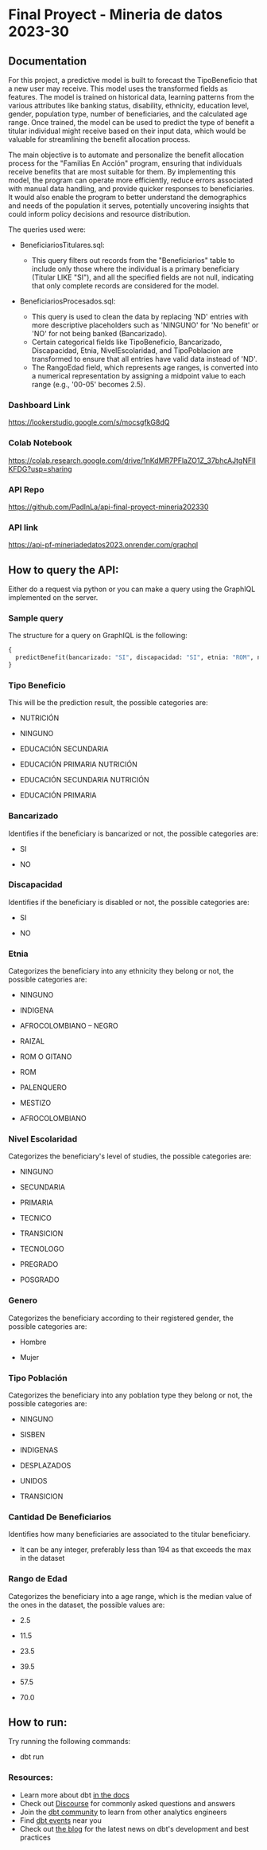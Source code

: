 # Final Proyect - Mineria de datos 2023-30

## Documentation

For this project, a predictive model is built to forecast the TipoBeneficio that a new user may receive. This model uses the transformed fields as features. The model is trained on historical data, learning patterns from the various attributes like banking status, disability, ethnicity, education level, gender, population type, number of beneficiaries, and the calculated age range.
Once trained, the model can be used to predict the type of benefit a titular individual might receive based on their input data, which would be valuable for streamlining the benefit allocation process.

The main objective is to automate and personalize the benefit allocation process for the "Familias En Acción" program, ensuring that individuals receive benefits that are most suitable for them. By implementing this model, the program can operate more efficiently, reduce errors associated with manual data handling, and provide quicker responses to beneficiaries.
It would also enable the program to better understand the demographics and needs of the population it serves, potentially uncovering insights that could inform policy decisions and resource distribution.

The queries used were:

- BeneficiariosTitulares.sql:

  - This query filters out records from the "Beneficiarios" table to include only those where the individual is a primary beneficiary (Titular LIKE "SI"), and all the specified fields are not null, indicating that only complete records are considered for the model.

- BeneficiariosProcesados.sql:
  - This query is used to clean the data by replacing 'ND' entries with more descriptive placeholders such as 'NINGUNO' for 'No benefit' or 'NO' for not being banked (Bancarizado).
  - Certain categorical fields like TipoBeneficio, Bancarizado, Discapacidad, Etnia, NivelEscolaridad, and TipoPoblacion are transformed to ensure that all entries have valid data instead of 'ND'.
  - The RangoEdad field, which represents age ranges, is converted into a numerical representation by assigning a midpoint value to each range (e.g., '00-05' becomes 2.5).

### Dashboard Link

https://lookerstudio.google.com/s/mocsgfkG8dQ

### Colab Notebook

https://colab.research.google.com/drive/1nKdMR7PFlaZO1Z_37bhcAJtgNFIIKFDG?usp=sharing

### API Repo

https://github.com/PadInLa/api-final-proyect-mineria202330

### API link

https://api-pf-mineriadedatos2023.onrender.com/graphql

## How to query the API:

Either do a request via python or you can make a query using the GraphIQL implemented on the server.

### Sample query

The structure for a query on GraphIQL is the following:

```GraphQL
{
  predictBenefit(bancarizado: "SI", discapacidad: "SI", etnia: "ROM", nivelEscolaridad: "NINGUNO", genero: "Hombre", tipoPoblacion: "INDIGENAS", cantidadDeBeneficiarios: 34, rangoEdad: 23.5)
}

```

### Tipo Beneficio

This will be the prediction result, the possible categories are:

- NUTRICIÓN

- NINGUNO

- EDUCACIÓN SECUNDARIA

- EDUCACIÓN PRIMARIA NUTRICIÓN

- EDUCACIÓN SECUNDARIA NUTRICIÓN

- EDUCACIÓN PRIMARIA

### Bancarizado

Identifies if the beneficiary is bancarized or not, the possible categories are:

- SI

- NO

### Discapacidad

Identifies if the beneficiary is disabled or not, the possible categories are:

- SI

- NO

### Etnia

Categorizes the beneficiary into any ethnicity they belong or not, the possible categories are:

- NINGUNO

- INDIGENA

- AFROCOLOMBIANO – NEGRO

- RAIZAL

- ROM O GITANO

- ROM

- PALENQUERO

- MESTIZO

- AFROCOLOMBIANO

### Nivel Escolaridad

Categorizes the beneficiary's level of studies, the possible categories are:

- NINGUNO

- SECUNDARIA

- PRIMARIA

- TECNICO

- TRANSICION

- TECNOLOGO

- PREGRADO

- POSGRADO

### Genero

Categorizes the beneficiary according to their registered gender, the possible categories are:

- Hombre

- Mujer

### Tipo Población

Categorizes the beneficiary into any poblation type they belong or not, the possible categories are:

- NINGUNO

- SISBEN

- INDIGENAS

- DESPLAZADOS

- UNIDOS

- TRANSICION

### Cantidad De Beneficiarios

Identifies how many beneficiaries are associated to the titular beneficiary.

- It can be any integer, preferably less than 194 as that exceeds the max in the dataset

### Rango de Edad

Categorizes the beneficiary into a age range, which is the median value of the ones in the dataset, the possible values are:

- 2.5

- 11.5

- 23.5

- 39.5

- 57.5

- 70.0

## How to run:

Try running the following commands:

- dbt run

### Resources:

- Learn more about dbt [in the docs](https://docs.getdbt.com/docs/introduction)
- Check out [Discourse](https://discourse.getdbt.com/) for commonly asked questions and answers
- Join the [dbt community](https://getdbt.com/community) to learn from other analytics engineers
- Find [dbt events](https://events.getdbt.com) near you
- Check out [the blog](https://blog.getdbt.com/) for the latest news on dbt's development and best practices
